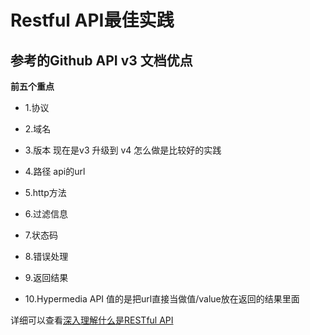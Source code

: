# Restful API最佳实践
## 参考的Github API v3 文档优点
**前五个重点**
- 1.协议
  
- 2.域名
  
- 3.版本
  现在是v3 升级到 v4 怎么做是比较好的实践
- 4.路径
  api的url
- 5.http方法
  
- 6.过滤信息
  
- 7.状态码
  
- 8.错误处理
  
- 9.返回结果
  
- 10.Hypermedia API
  值的是把url直接当做值/value放在返回的结果里面

详细可以查看[深入理解什么是RESTful API ](https://www.imooc.com/article/304756)